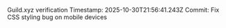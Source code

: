 Guild.xyz verification
Timestamp: 2025-10-30T21:56:41.243Z
Commit: Fix CSS styling bug on mobile devices